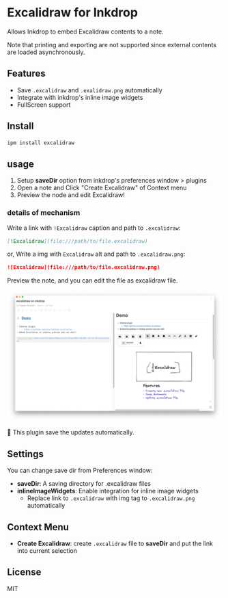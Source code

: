 # Excalidraw for Inkdrop

Allows Inkdrop to embed Excalidraw contents to a note.

Note that printing and exporting are not supported since external contents are loaded asynchronously.

## Features

- Save `.excalidraw` and `.exalidraw.png` automatically
- Integrate with inkdrop's inline image widgets
- FullScreen support

## Install

```sh
ipm install excalidraw
```

## usage

1. Setup **saveDir** option from inkdrop's preferences window > plugins
2. Open a note and Click "Create Excalidraw" of Context menu
3. Preview the node and edit Excalidraw!

### details of mechanism

Write a link with `!Excalidraw` caption and path to `.excalidraw`:

```markdown
[!Excalidraw](file:///path/to/file.excalidraw)
```

or, Write a img with `Excalidraw` alt and path to `.excalidraw.png`:

```markdown
![Excalidraw](file:///path/to/file.excalidraw.png)
```

Preview the note, and you can edit the file as excalidraw file.

![Preview](https://raw.githubusercontent.com/azu/inkdrop-excalidraw/main/img.png)

:memo: This plugin save the updates automatically.

## Settings

You can change save dir from Preferences window:

- **saveDir**: A saving directory for .excalidraw files
- **inlineImageWidgets**: Enable integration for inline image widgets
    - Replace link to `.excalidraw` with img tag to `.excalidraw.png` automatically

## Context Menu

- **Create Excalidraw**: create `.excalidraw` file to **saveDir** and put the link into current selection

## License

MIT

